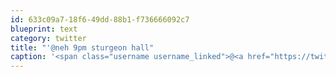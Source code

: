 ```yaml
---
id: 633c09a7-18f6-49dd-88b1-f736666092c7
blueprint: text
category: twitter
title: "'@neh 9pm sturgeon hall"
caption: '<span class="username username_linked">@<a href="https://twitter.com/neh" title="Nathan Howell">neh</a></span> 9pm sturgeon hall'
---
```

